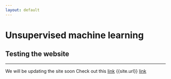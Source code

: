```yaml
---
layout: default
---
```

# Unsupervised machine learning
## Testing the website

---------------
We will be updating the site soon
Check out this [link](./clusteringresults.md)
{{site.url}}
[link](./clusteringresults.html)
